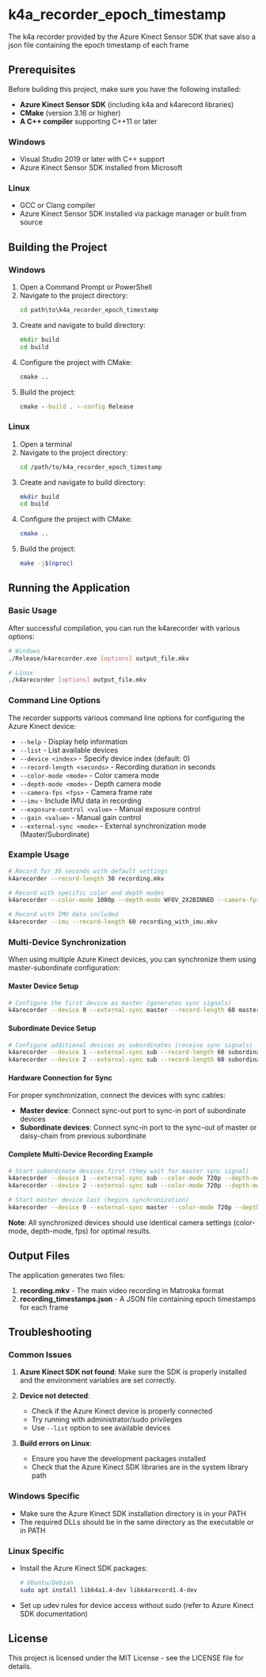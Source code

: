# k4a_recorder_epoch_timestamp
The k4a recorder provided by the Azure Kinect Sensor SDK that save also a json file containing the epoch timestamp of each frame

## Prerequisites

Before building this project, make sure you have the following installed:

- **Azure Kinect Sensor SDK** (including k4a and k4arecord libraries)
- **CMake** (version 3.16 or higher)
- **A C++ compiler** supporting C++11 or later

### Windows
- Visual Studio 2019 or later with C++ support
- Azure Kinect Sensor SDK installed from Microsoft

### Linux
- GCC or Clang compiler
- Azure Kinect Sensor SDK installed via package manager or built from source

## Building the Project

### Windows

1. Open a Command Prompt or PowerShell
2. Navigate to the project directory:
   ```cmd
   cd path\to\k4a_recorder_epoch_timestamp
   ```
3. Create and navigate to build directory:
   ```cmd
   mkdir build
   cd build
   ```
4. Configure the project with CMake:
   ```cmd
   cmake ..
   ```
5. Build the project:
   ```cmd
   cmake --build . --config Release
   ```

### Linux

1. Open a terminal
2. Navigate to the project directory:
   ```bash
   cd /path/to/k4a_recorder_epoch_timestamp
   ```
3. Create and navigate to build directory:
   ```bash
   mkdir build
   cd build
   ```
4. Configure the project with CMake:
   ```bash
   cmake ..
   ```
5. Build the project:
   ```bash
   make -j$(nproc)
   ```

## Running the Application

### Basic Usage

After successful compilation, you can run the k4arecorder with various options:

```bash
# Windows
./Release/k4arecorder.exe [options] output_file.mkv

# Linux
./k4arecorder [options] output_file.mkv
```

### Command Line Options

The recorder supports various command line options for configuring the Azure Kinect device:

- `--help` - Display help information
- `--list` - List available devices
- `--device <index>` - Specify device index (default: 0)
- `--record-length <seconds>` - Recording duration in seconds
- `--color-mode <mode>` - Color camera mode
- `--depth-mode <mode>` - Depth camera mode
- `--camera-fps <fps>` - Camera frame rate
- `--imu` - Include IMU data in recording
- `--exposure-control <value>` - Manual exposure control
- `--gain <value>` - Manual gain control
- `--external-sync <mode>` - External synchronization mode (Master/Subordinate)

### Example Usage

```bash
# Record for 30 seconds with default settings
k4arecorder --record-length 30 recording.mkv

# Record with specific color and depth modes
k4arecorder --color-mode 1080p --depth-mode WFOV_2X2BINNED --camera-fps 15 recording.mkv

# Record with IMU data included
k4arecorder --imu --record-length 60 recording_with_imu.mkv
```

### Multi-Device Synchronization

When using multiple Azure Kinect devices, you can synchronize them using master-subordinate configuration:

#### Master Device Setup
```bash
# Configure the first device as master (generates sync signals)
k4arecorder --device 0 --external-sync master --record-length 60 master_recording.mkv
```

#### Subordinate Device Setup
```bash
# Configure additional devices as subordinates (receive sync signals)
k4arecorder --device 1 --external-sync sub --record-length 60 subordinate1_recording.mkv
k4arecorder --device 2 --external-sync sub --record-length 60 subordinate2_recording.mkv
```

#### Hardware Connection for Sync
For proper synchronization, connect the devices with sync cables:
- **Master device**: Connect sync-out port to sync-in port of subordinate devices
- **Subordinate devices**: Connect sync-in port to the sync-out of master or daisy-chain from previous subordinate

#### Complete Multi-Device Recording Example
```bash
# Start subordinate devices first (they wait for master sync signal)
k4arecorder --device 1 --external-sync sub --color-mode 720p --depth-mode WFOV_2X2BINNED --camera-fps 15 --record-length 120 device1_sub.mkv &
k4arecorder --device 2 --external-sync sub --color-mode 720p --depth-mode WFOV_2X2BINNED --camera-fps 15 --record-length 120 device2_sub.mkv &

# Start master device last (begins synchronization)
k4arecorder --device 0 --external-sync master --color-mode 720p --depth-mode WFOV_2X2BINNED --camera-fps 15 --record-length 120 device0_master.mkv
```

**Note**: All synchronized devices should use identical camera settings (color-mode, depth-mode, fps) for optimal results.

## Output Files

The application generates two files:
1. **recording.mkv** - The main video recording in Matroska format
2. **recording_timestamps.json** - A JSON file containing epoch timestamps for each frame

## Troubleshooting

### Common Issues

1. **Azure Kinect SDK not found**: Make sure the SDK is properly installed and the environment variables are set correctly.

2. **Device not detected**: 
   - Check if the Azure Kinect device is properly connected
   - Try running with administrator/sudo privileges
   - Use `--list` option to see available devices

3. **Build errors on Linux**: 
   - Ensure you have the development packages installed
   - Check that the Azure Kinect SDK libraries are in the system library path

### Windows Specific
- Make sure the Azure Kinect SDK installation directory is in your PATH
- The required DLLs should be in the same directory as the executable or in PATH

### Linux Specific
- Install the Azure Kinect SDK packages:
  ```bash
  # Ubuntu/Debian
  sudo apt install libk4a1.4-dev libk4arecord1.4-dev
  ```
- Set up udev rules for device access without sudo (refer to Azure Kinect SDK documentation)

## License

This project is licensed under the MIT License - see the LICENSE file for details.
